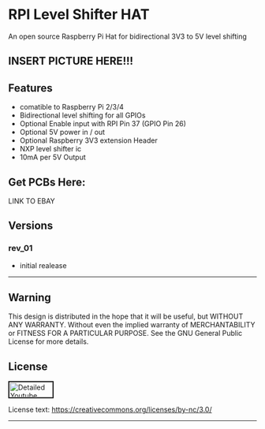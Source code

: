  # RPI Level Shifter HAT
An open source Raspberry Pi Hat for bidirectional 3V3 to 5V level shifting

## INSERT PICTURE HERE!!!

## Features
- comatible to Raspberry Pi 2/3/4
- Bidirectional level shifting for all GPIOs
- Optional Enable input with RPI Pin 37 (GPIO Pin 26) 
- Optional 5V power in / out
- Optional Raspberry 3V3 extension Header
- NXP level shifter ic
- 10mA per 5V Output

## Get PCBs Here:
LINK TO EBAY

## Versions
### rev_01
- initial realease

*******************************************************************************************************************************

## Warning
This design is distributed in the hope that it will be useful, but WITHOUT ANY WARRANTY. Without even the implied warranty of MERCHANTABILITY or FITNESS FOR A PARTICULAR PURPOSE. See the GNU General Public License for more details.

## License
<a href="https://mirrors.creativecommons.org/presskit/buttons/88x31/png/by-nc.png
" target="_blank"><img src="https://mirrors.creativecommons.org/presskit/buttons/88x31/png/by-nc.png"
alt="Detailed Youtube Video" width="88" height="31" border="2" /></a>


License text: 
https://creativecommons.org/licenses/by-nc/3.0/

*******************************************************************************************************************************